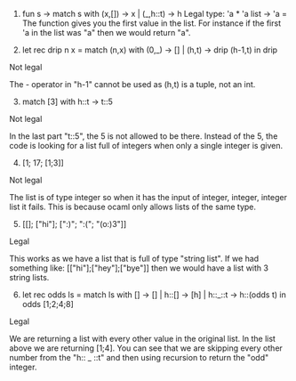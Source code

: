 1. fun s -> match s with (x,[]) -> x | (_,h::t) -> h
Legal
type: 'a * 'a list -> 'a = <fun>
The function gives you the first value in the list. For instance if the first 'a in the list was "a" then we would return "a".

2. let rec drip n x = match (n,x) with (0,_) -> [] | (h,t) -> drip (h-1,t) in drip

Not legal

The - operator in "h-1" cannot be used as (h,t) is a tuple, not an int.

3. match [3] with h::t -> t::5

Not legal

In the last part "t::5", the 5 is not allowed to be there. Instead of the 5, the code is looking for a list full of integers when only a single integer is given.

4. [1; 17; [1;3]]

Not legal

The list is of type integer so when it has the input of integer, integer, integer list it fails. This is because ocaml only allows lists of the same type.

5. [[]; ["hi"]; [":)"; ":("; "(o:)3"]]

Legal

This works as we have a list that is full of type "string list". If we had something like:
[["hi"];["hey"];["bye"]]
then we would have a list with 3 string lists.

6. let rec odds ls = match ls with [] -> [] | h::[] -> [h] | h::_::t -> h::(odds t) in odds [1;2;4;8]

Legal

We are returning a list with every other value in the original list. In the list above we are returning [1;4]. You can see that we are skipping every other number from the "h:: _ ::t" and then using recursion to return the "odd" integer.
